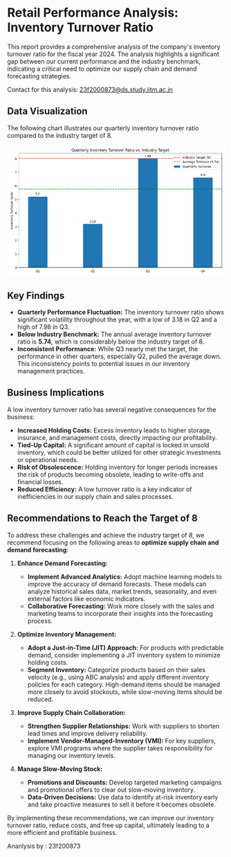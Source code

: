 # Retail Performance Analysis: Inventory Turnover Ratio

This report provides a comprehensive analysis of the company's inventory turnover ratio for the fiscal year 2024. The analysis highlights a significant gap between our current performance and the industry benchmark, indicating a critical need to optimize our supply chain and demand forecasting strategies.

Contact for this analysis: 23f2000873@ds.study.iitm.ac.in

## Data Visualization

The following chart illustrates our quarterly inventory turnover ratio compared to the industry target of 8.

![Inventory Turnover Analysis](inventory_turnover_chart.png)

## Key Findings

- **Quarterly Performance Fluctuation:** The inventory turnover ratio shows significant volatility throughout the year, with a low of 3.18 in Q2 and a high of 7.98 in Q3.
- **Below Industry Benchmark:** The annual average inventory turnover ratio is **5.74**, which is considerably below the industry target of 8.
- **Inconsistent Performance:** While Q3 nearly met the target, the performance in other quarters, especially Q2, pulled the average down. This inconsistency points to potential issues in our inventory management practices.

## Business Implications

A low inventory turnover ratio has several negative consequences for the business:

- **Increased Holding Costs:** Excess inventory leads to higher storage, insurance, and management costs, directly impacting our profitability.
- **Tied-Up Capital:** A significant amount of capital is locked in unsold inventory, which could be better utilized for other strategic investments or operational needs.
- **Risk of Obsolescence:** Holding inventory for longer periods increases the risk of products becoming obsolete, leading to write-offs and financial losses.
- **Reduced Efficiency:** A low turnover ratio is a key indicator of inefficiencies in our supply chain and sales processes.

## Recommendations to Reach the Target of 8

To address these challenges and achieve the industry target of 8, we recommend focusing on the following areas to **optimize supply chain and demand forecasting**:

1.  **Enhance Demand Forecasting:**
    *   **Implement Advanced Analytics:** Adopt machine learning models to improve the accuracy of demand forecasts. These models can analyze historical sales data, market trends, seasonality, and even external factors like economic indicators.
    *   **Collaborative Forecasting:** Work more closely with the sales and marketing teams to incorporate their insights into the forecasting process.

2.  **Optimize Inventory Management:**
    *   **Adopt a Just-in-Time (JIT) Approach:** For products with predictable demand, consider implementing a JIT inventory system to minimize holding costs.
    *   **Segment Inventory:** Categorize products based on their sales velocity (e.g., using ABC analysis) and apply different inventory policies for each category. High-demand items should be managed more closely to avoid stockouts, while slow-moving items should be reduced.

3.  **Improve Supply Chain Collaboration:**
    *   **Strengthen Supplier Relationships:** Work with suppliers to shorten lead times and improve delivery reliability.
    *   **Implement Vendor-Managed-Inventory (VMI):** For key suppliers, explore VMI programs where the supplier takes responsibility for managing our inventory levels.

4.  **Manage Slow-Moving Stock:**
    *   **Promotions and Discounts:** Develop targeted marketing campaigns and promotional offers to clear out slow-moving inventory.
    *   **Data-Driven Decisions:** Use data to identify at-risk inventory early and take proactive measures to sell it before it becomes obsolete.

By implementing these recommendations, we can improve our inventory turnover ratio, reduce costs, and free up capital, ultimately leading to a more efficient and profitable business.

Ananlysis by : 23f200873
